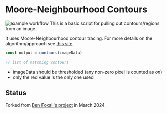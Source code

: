 # Moore-Neighbourhood Contours 
![example workflow](https://github.com/starsoftanalysis/contours/actions/workflows/WORKFLOW-FILE/badge.svg)
This is a basic script for pulling out contours/regions from an image.

It uses Moore-Neighbourhood contour tracing. For more details on the algorithm/approach see [this site](http://www.imageprocessingplace.com/downloads_V3/root_downloads/tutorials/contour_tracing_Abeer_George_Ghuneim/moore.html).

```js
const output = contours(imageData)

// list of matching contours
```

* imageData should be thresholded (any non-zero pixel is counted as _on_)
* only the red value is the only one used

## Status

Forked from [Ben Foxall's project](https://github.com/benfoxall/contours) in March 2024.
